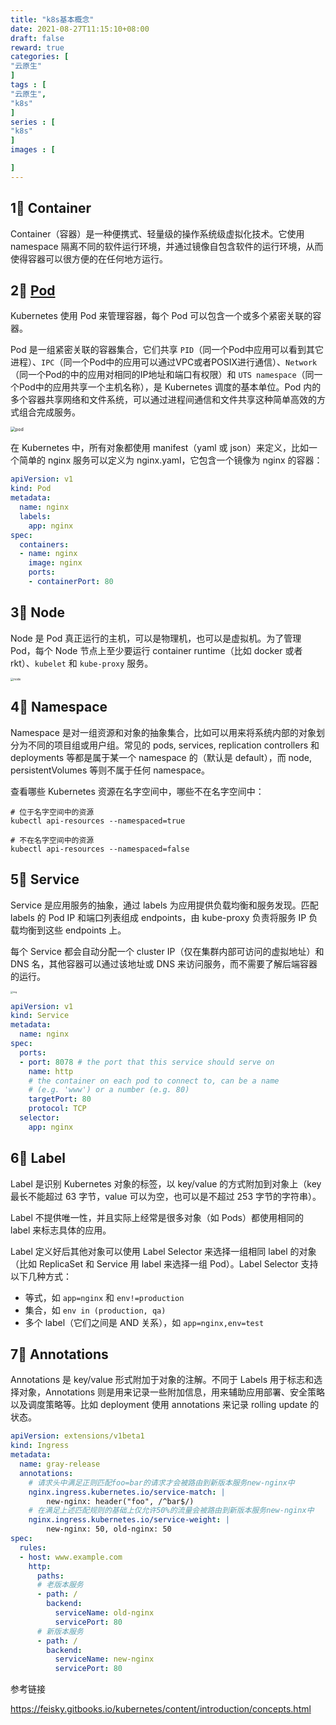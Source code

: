 ```yaml
---
title: "k8s基本概念"
date: 2021-08-27T11:15:10+08:00
draft: false
reward: true
categories: [
"云原生"
]
tags : [
"云原生",
"k8s"
]
series : [
"k8s"
]
images : [

]
---
```



## 1⃣️ Container

Container（容器）是一种便携式、轻量级的操作系统级虚拟化技术。它使用 namespace 隔离不同的软件运行环境，并通过镜像自包含软件的运行环境，从而使得容器可以很方便的在任何地方运行。

## 2⃣️ [Pod](https://www.kubernetes.org.cn/kubernetes-pod)

Kubernetes 使用 Pod 来管理容器，每个 Pod 可以包含一个或多个紧密关联的容器。

Pod 是一组紧密关联的容器集合，它们共享 `PID`（同一个Pod中应用可以看到其它进程）、`IPC`（同一个Pod中的应用可以通过VPC或者POSIX进行通信）、`Network` （同一个Pod的中的应用对相同的IP地址和端口有权限）和 `UTS namespace`（同一个Pod中的应用共享一个主机名称），是 Kubernetes 调度的基本单位。Pod 内的多个容器共享网络和文件系统，可以通过进程间通信和文件共享这种简单高效的方式组合完成服务。

<img src="http://picgo.6and.ltd/img/pod.png" alt="pod" style="zoom:50%;" />

在 Kubernetes 中，所有对象都使用 manifest（yaml 或 json）来定义，比如一个简单的 nginx 服务可以定义为 nginx.yaml，它包含一个镜像为 nginx 的容器：

```yaml
apiVersion: v1
kind: Pod
metadata:
  name: nginx
  labels:
    app: nginx
spec:
  containers:
  - name: nginx
    image: nginx
    ports:
    - containerPort: 80
```

## 3⃣️ Node

Node 是 Pod 真正运行的主机，可以是物理机，也可以是虚拟机。为了管理 Pod，每个 Node 节点上至少要运行 container runtime（比如 docker 或者 rkt）、`kubelet` 和 `kube-proxy` 服务。

<img src="http://picgo.6and.ltd/img/node.png" alt="node" style="zoom: 33%;" />

## 4⃣️ Namespace

Namespace 是对一组资源和对象的抽象集合，比如可以用来将系统内部的对象划分为不同的项目组或用户组。常见的 pods, services, replication controllers 和 deployments 等都是属于某一个 namespace 的（默认是 default），而 node, persistentVolumes 等则不属于任何 namespace。

查看哪些 Kubernetes 资源在名字空间中，哪些不在名字空间中：

```shell
# 位于名字空间中的资源
kubectl api-resources --namespaced=true

# 不在名字空间中的资源
kubectl api-resources --namespaced=false
```

## 5⃣️ Service

Service 是应用服务的抽象，通过 labels 为应用提供负载均衡和服务发现。匹配 labels 的 Pod IP 和端口列表组成 endpoints，由 kube-proxy 负责将服务 IP 负载均衡到这些 endpoints 上。

每个 Service 都会自动分配一个 cluster IP（仅在集群内部可访问的虚拟地址）和 DNS 名，其他容器可以通过该地址或 DNS 来访问服务，而不需要了解后端容器的运行。

<img src="http://picgo.6and.ltd/img/14731220608865.png" alt="img" style="zoom: 25%;" />

```yaml
apiVersion: v1
kind: Service
metadata:
  name: nginx
spec:
  ports:
  - port: 8078 # the port that this service should serve on
    name: http
    # the container on each pod to connect to, can be a name
    # (e.g. 'www') or a number (e.g. 80)
    targetPort: 80
    protocol: TCP
  selector:
    app: nginx
```

## 6⃣️ Label

Label 是识别 Kubernetes 对象的标签，以 key/value 的方式附加到对象上（key 最长不能超过 63 字节，value 可以为空，也可以是不超过 253 字节的字符串）。

Label 不提供唯一性，并且实际上经常是很多对象（如 Pods）都使用相同的 label 来标志具体的应用。

Label 定义好后其他对象可以使用 Label Selector 来选择一组相同 label 的对象（比如 ReplicaSet 和 Service 用 label 来选择一组 Pod）。Label Selector 支持以下几种方式：

- 等式，如 `app=nginx` 和 `env!=production`
- 集合，如 `env in (production, qa)`
- 多个 label（它们之间是 AND 关系），如 `app=nginx,env=test`

## 7⃣️ Annotations

Annotations 是 key/value 形式附加于对象的注解。不同于 Labels 用于标志和选择对象，Annotations 则是用来记录一些附加信息，用来辅助应用部署、安全策略以及调度策略等。比如 deployment 使用 annotations 来记录 rolling update 的状态。

```yaml
apiVersion: extensions/v1beta1
kind: Ingress
metadata:
  name: gray-release
  annotations:
    # 请求头中满足正则匹配foo=bar的请求才会被路由到新版本服务new-nginx中
    nginx.ingress.kubernetes.io/service-match: |
        new-nginx: header("foo", /^bar$/)
    # 在满足上述匹配规则的基础上仅允许50%的流量会被路由到新版本服务new-nginx中
    nginx.ingress.kubernetes.io/service-weight: |
        new-nginx: 50, old-nginx: 50
spec:
  rules:
  - host: www.example.com
    http:
      paths:
      # 老版本服务
      - path: /
        backend:
          serviceName: old-nginx
          servicePort: 80
      # 新版本服务
      - path: /
        backend:
          serviceName: new-nginx
          servicePort: 80
```

参考链接

https://feisky.gitbooks.io/kubernetes/content/introduction/concepts.html

